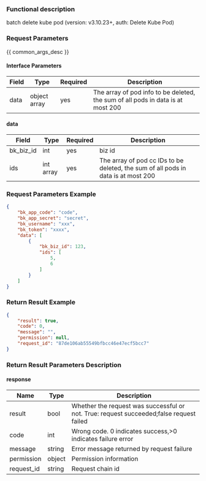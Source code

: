 ### Functional description

batch delete kube pod (version: v3.10.23+, auth: Delete Kube Pod)

### Request Parameters

{{ common_args_desc }}

#### Interface Parameters

| Field | Type         | Required | Description                                                                     |
|-------|--------------|----------|---------------------------------------------------------------------------------|
| data  | object array | yes      | The array of pod info to be deleted, the sum of all pods in data is at most 200 |

#### data

| Field     | Type         | Required | Description                                                                       |
|-----------|--------------|----------|-----------------------------------------------------------------------------------|
| bk_biz_id | int          | yes      | biz id                                                                            |
| ids       | int array    | yes      | The array of pod cc IDs to be deleted, the sum of all pods in data is at most 200 |

### Request Parameters Example

```json
{
    "bk_app_code": "code",
    "bk_app_secret": "secret",
    "bk_username": "xxx",
    "bk_token": "xxxx",
    "data": [
        {
            "bk_biz_id": 123,
            "ids": [
                5,
                6
            ]
        }
    ]
}
```

### Return Result Example

```json
{
    "result": true,
    "code": 0,
    "message": "",
    "permission": null,
    "request_id": "87de106ab55549bfbcc46e47ecf5bcc7"
}
```

### Return Result Parameters Description

#### response

| Name       | Type   | Description                                                                             |
|------------|--------|-----------------------------------------------------------------------------------------|
| result     | bool   | Whether the request was successful or not. True: request succeeded;false request failed |
| code       | int    | Wrong code. 0 indicates success,>0 indicates failure error                              |
| message    | string | Error message returned by request failure                                               |
| permission | object | Permission information                                                                  |
| request_id | string | Request chain id                                                                        |